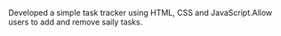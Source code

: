 Developed a simple task tracker using HTML, CSS and JavaScript.Allow users to add and remove saily tasks.
